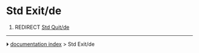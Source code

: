 # Std Exit/de
1.  REDIRECT [Std Quit/de](Std_Quit/de.md)



---
⏵ [documentation index](../README.md) > Std Exit/de
